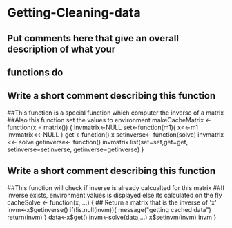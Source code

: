 # Getting-Cleaning-data
## Put comments here that give an overall description of what your
## functions do

## Write a short comment describing this function
##This function is a special function which computer the inverse of a matrix
##Also this function set the values to environment
makeCacheMatrix <- function(x = matrix()) {
		invmatrix<-NULL
		set<-function(m1){
			x<<-m1
			invmatrix<<-NULL
		}
		get <-function() x
		setinverse<- function(solve) invmatrix <<- solve
		getinverse<- function() invmatrix
		list(set=set,get=get,
			setinverse=setinverse,
			getinverse=getinverse)
}


## Write a short comment describing this function
##This function will check if inverse is already calcualted for this matrix
##If inverse exists, environment values is displayed else its calculated on the fly
cacheSolve <- function(x, ...) {
        ## Return a matrix that is the inverse of 'x'
	invm<-x$getinverse()
	if(!is.null(invm)){
		message("getting cached data")
		return(invm)
	}
	data<-x$get()
	invm<-solve(data,...)
	x$setinvm(invm)
	invm
}

